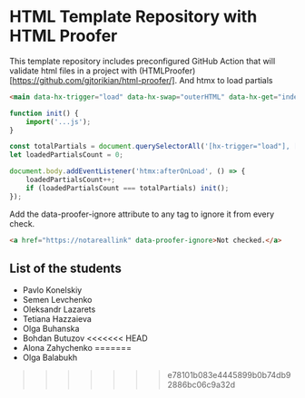 # HTML Template Repository with HTML Proofer

This template repository includes preconfigured GitHub Action that will validate html files in a project with (HTMLProofer)[https://github.com/gjtorikian/html-proofer/].
And htmx to load partials

```html
<main data-hx-trigger="load" data-hx-swap="outerHTML" data-hx-get="index.main.partial.html"></main>
```


```js
function init() {
    import('...js');
}

const totalPartials = document.querySelectorAll('[hx-trigger="load"], [data-hx-trigger="load"]').length;
let loadedPartialsCount = 0;

document.body.addEventListener('htmx:afterOnLoad', () => {
    loadedPartialsCount++;
    if (loadedPartialsCount === totalPartials) init();
});
```

Add the data-proofer-ignore attribute to any tag to ignore it from every check.

```html
<a href="https://notareallink" data-proofer-ignore>Not checked.</a>
```


## List of the students

- Pavlo Konelskiy
- Semen Levchenko
- Oleksandr Lazarets
- Tetiana Hazzaieva
- Olga Buhanska
- Bohdan Butuzov
<<<<<<< HEAD
- Alona Zahychenko
=======
- Olga Balabukh
>>>>>>> e78101b083e4445899b0b74db92886bc06c9a32d
